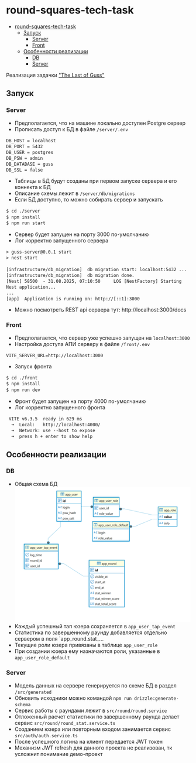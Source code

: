 # round-squares-tech-task
<!-- TOC -->
* [round-squares-tech-task](#round-squares-tech-task)
  * [Запуск](#запуск)
    * [Server](#server)
    * [Front](#front)
  * [Особенности реализации](#особенности-реализации)
    * [DB](#db)
    * [Server](#server-1)
<!-- TOC -->


Реализация задачки ["The Last of Guss"](https://github.com/round-squares/tech-task-for-interview/wiki)

## Запуск
### Server
- Предполагается, что на машине локально доступен Postgre сервер
- Прописать доступ к БД в файле `/server/.env`
```
DB_HOST = localhost
DB_PORT = 5432
DB_USER = postgres
DB_PSW = admin
DB_DATABASE = guss
DB_SSL = false
```
- Таблицы в БД будут созданы при первом запуске сервера и его коннекта к БД
- Описание схемы лежит в `/server/db/migrations`
- Если БД доступно, то можно собирать сервер и запускать
```bash
$ cd ./server
$ npm install
$ npm run start
```
- Сервер будет запущен на порту 3000 по-умолчанию
- Лог корректно запущенного сервера
```
> guss-server@0.0.1 start
> nest start

[infrastructure/db_migration]  db migration start: localhost:5432 ...
[infrastructure/db_migration]  db migration done.
[Nest] 58500  - 31.08.2025, 07:10:50     LOG [NestFactory] Starting Nest application...
...
[app]  Application is running on: http://[::1]:3000
```
- Можно посмотреть REST api сервера тут: http://localhost:3000/docs


### Front
- Предполагается, что сервер уже успешно запущен на `localhost:3000`
- Настройка доступа АПИ серверу в файле `/front/.env`
```
VITE_SERVER_URL=http://localhost:3000
```
- Запуск фронта
```bash
$ cd ./front
$ npm install
$ npm run dev
```
- Фронт будет запущен на порту 4000 по-умолчанию
- Лог корректно запущенного фронта
```
 VITE v6.3.5  ready in 629 ms
  ➜  Local:   http://localhost:4000/
  ➜  Network: use --host to expose
  ➜  press h + enter to show help
```


## Особенности реализации
### DB
- Общая схема БД
![](./files/db.png)
- Каждый успешный тап юзера сохраняется в `app_user_tap_event`
- Статистика по завершенному раунду добавляется отдельно сервером в поля `app_round.stat_...
- Текущие роли юзера привязаны в таблице `app_user_role`
- При создании юзера ему назначаются роли, указанные в `app_user_role_default`

### Server
- Модель данных на сервере генерируется по схеме БД в раздел `/src/generated`
- Обновить исходники можно командой `npm run drizzle:generate-schema`
- Сервис работы с раундами лежит в `src/round/round.service`
- Отложенный расчет статистики по завершенному раунда делает сервис `src/round/round_stat.service.ts`
- Созданием юзера или повторным входом занимается сервис `src/auth/auth.service.ts`
- После успешного логина на клиент передается JWT токен
- Механизм JWT refresh для данного проекта не реализован, тк усложнит понимание демо-проект